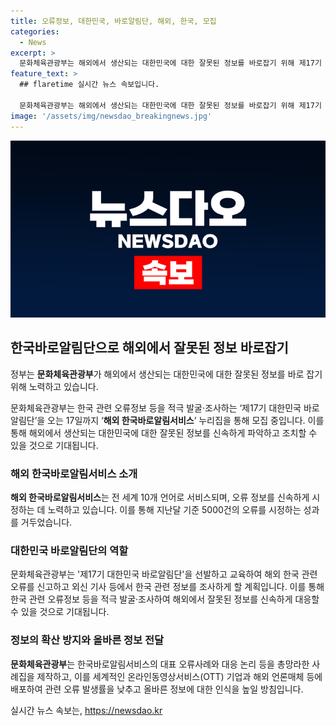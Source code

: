 ```yaml
---
title: 오류정보, 대한민국, 바로알림단, 해외, 한국, 모집
categories:
  - News
excerpt: >
  문화체육관광부는 해외에서 생산되는 대한민국에 대한 잘못된 정보를 바로잡기 위해 제17기 대한민국 바로알림단을 모집한다. 해외 한국바로알림서비스를 통해 오류 정보를 시정하며, 최근에는 넷플릭스, 구글 등 해외 플랫폼의 콘텐츠 내 오역, 정보 오류 등도 다양해졌다. 또한, 해외에 거주하는 단원을 확대하여 민간외교 활동을 지원할 계획이며, 온라인동영상서비스 기업과 해외 언론매체에 대응책 등을 제공하여 올바른 정보에 대한 인식을 높일 방침이다.
feature_text: >
  ## flaretime 실시간 뉴스 속보입니다.

  문화체육관광부는 해외에서 생산되는 대한민국에 대한 잘못된 정보를 바로잡기 위해 제17기 대한민국 바로알림단을 모집한다. 해외 한국바로알림서비스를 통해 오류 정보를 시정하며, 최근에는 넷플릭스, 구글 등 해외 플랫폼의 콘텐츠 내 오역, 정보 오류 등도 다양해졌다. 또한, 해외에 거주하는 단원을 확대하여 민간외교 활동을 지원할 계획이며, 온라인동영상서비스 기업과 해외 언론매체에 대응책 등을 제공하여 올바른 정보에 대한 인식을 높일 방침이다.
image: '/assets/img/newsdao_breakingnews.jpg'
---
```


<p><img src="/assets/img/newsdao_breakingnews.jpg" alt="flaretime 속보" /></p>

<h2 data-ke-size="size26">한국바로알림단으로 해외에서 잘못된 정보 바로잡기</h2>

<p>정부는 <b>문화체육관광부</b>가 해외에서 생산되는 대한민국에 대한 잘못된 정보를 바로 잡기 위해 노력하고 있습니다.</p>

<p data-ke-size="size16">문화체육관광부는 한국 관련 오류정보 등을 적극 발굴·조사하는 ‘제17기 대한민국 바로알림단’을 오는 17일까지 ‘<b>해외 한국바로알림서비스</b>’ 누리집을 통해 모집 중입니다. 이를 통해 해외에서 생산되는 대한민국에 대한 잘못된 정보를 신속하게 파악하고 조치할 수 있을 것으로 기대됩니다.</p>

<h3>해외 한국바로알림서비스 소개</h3>

<p><b>해외 한국바로알림서비스</b>는 전 세계 10개 언어로 서비스되며, 오류 정보를 신속하게 시정하는 데 노력하고 있습니다. 이를 통해 지난달 기준 5000건의 오류를 시정하는 성과를 거두었습니다.</p>

<h3>대한민국 바로알림단의 역할</h3>

<p>문화체육관광부는 '제17기 대한민국 바로알림단'을 선발하고 교육하여 해외 한국 관련 오류를 신고하고 외신 기사 등에서 한국 관련 정보를 조사하게 할 계획입니다. 이를 통해 한국 관련 오류정보 등을 적극 발굴·조사하여 해외에서 잘못된 정보를 신속하게 대응할 수 있을 것으로 기대됩니다.</p>

<h3>정보의 확산 방지와 올바른 정보 전달</h3>

<p><b>문화체육관광부</b>는 한국바로알림서비스의 대표 오류사례와 대응 논리 등을 총망라한 사례집을 제작하고, 이를 세계적인 온라인동영상서비스(OTT) 기업과 해외 언론매체 등에 배포하여 관련 오류 발생률을 낮추고 올바른 정보에 대한 인식을 높일 방침입니다.</p></p>
실시간 뉴스 속보는, <a href="https://newsdao.kr" rel="dofollow">https://newsdao.kr</a>


